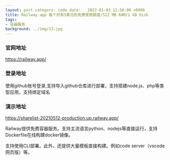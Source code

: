 ```yaml
---
layout: post category: code date:   2022-01-03 12:50:00 +0800
title: Railway.app 每个月有5美元的免费使用额度/512 MB RAM/1 GB Disk
tags:
- 容器服务
background: ../img/13.jpg
---
```



### 官网地址
https://railway.app/

### 登录地址
使用github账号登录,支持导入github仓库进行部署，支持搭建node.js、php等类型应用，支持绑定域名

### 演示地址
https://sharelist-20210512-production.up.railway.app/


Railway提供免费容器服务。支持主流语言python、nodejs等直接运行，支持Dockerfile在线构建docker镜像。

支持使用CLI部署。此外，还提供大量模板直接构建。例如code server（vscode网页版）等。